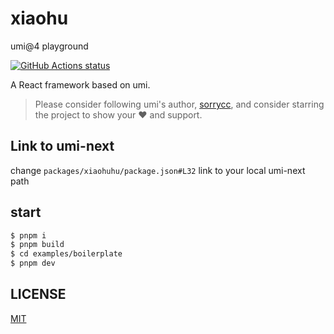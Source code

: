 # xiaohu 

umi@4 playground

[![GitHub Actions status](https://github.com/alitajs/xiaohu/workflows/Node%20CI/badge.svg)](https://github.com/alitajs/xiaohu)

A React framework based on umi.

> Please consider following umi's author, [sorrycc](https://github.com/sorrycc), and consider starring the project to show your ❤️ and support.

## Link to umi-next

change `packages/xiaohuhu/package.json#L32` link to your local umi-next path

## start

```bash
$ pnpm i
$ pnpm build
$ cd examples/boilerplate
$ pnpm dev
```
## LICENSE

[MIT](./LICENSE)
